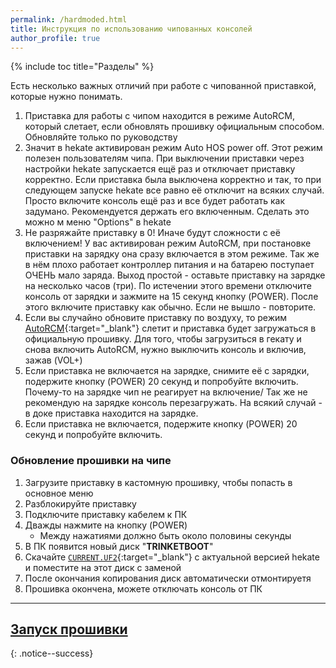 ```yaml
---
permalink: /hardmoded.html
title: Инструкция по использованию чипованных консолей
author_profile: true
---
```

{% include toc title="Разделы" %}

Есть несколько важных отличий при работе с чипованной приставкой, которые нужно понимать. 

1. Приставка для работы с чипом находится в режиме AutoRCM, который слетает, если обновлять прошивку официальным способом. Обновляйте только по руководству
1. Значит в hekate активирован режим Auto HOS power off. Этот режим полезен пользователям чипа. При выключении приставки через настройки hekate запускается ещё раз и отключает приставку корректно. Если приставка была выключена корректно и так, то при следующем запуске hekate все равно её отключит на всяких случай. Просто включите консоль ещё раз и все будет работать как задумано. Рекомендуется держать его включенным. Сделать это можно м меню "Options" в hekate
1. Не разряжайте приставку в 0! Иначе будут сложности с её включением! У вас активирован режим AutoRCM, при постановке приставки на зарядку она сразу включается в этом режиме. Так же в нём плохо работает контроллер питания и на батарею поступает ОЧЕНЬ мало заряда. Выход простой - оставьте приставку на зарядке на несколько часов (три). По истечении этого времени отключите консоль от зарядки и зажмите на 15 секунд кнопку (POWER). После этого включите приставку как обычно. Если не вышло - повторите. 
1. Если вы случайно обновите приставку по воздуху, то режим [AutoRCM](autorcm){:target="_blank"} слетит и приставка будет загружаться в официальную прошивку. Для того, чтобы загрузиться в гекату и снова включить AutoRCM, нужно выключить консоль и включив, зажав (VOL+)
1. Если приставка не включается на зарядке, снимите её с зарядки, подержите кнопку (POWER) 20 секунд и попробуйте включить. Почему-то на зарядке чип не реагирует на включение/ Так же не рекомендую на зарядке консоль перезагружать. На всякий случай - в доке приставка находится на зарядке. 
1. Если приставка не включается, подержите кнопку (POWER) 20 секунд и попробуйте включить.

### Обновление прошивки на чипе 

1. Загрузите приставку в кастомную прошивку, чтобы попасть в основное меню 
1. Разблокируйте приставку
1. Подключите приставку кабелем к ПК 
1. Дважды нажмите на кнопку (POWER)
	* Между нажатиями должно быть около половины секунды
1. В ПК появится новый диск "**TRINKETBOOT**"
1. Скачайте [`CURRENT.UF2`](files/CURRENT.UF2){:target="_blank"} с актуальной версией hekate и поместите на этот диск с заменой
1. После окончания копирования диск автоматически отмонтируетя
1. Прошивка окончена, можете отключать консоль от ПК

___

## [Запуск прошивки](launch-cfw)
{: .notice--success}